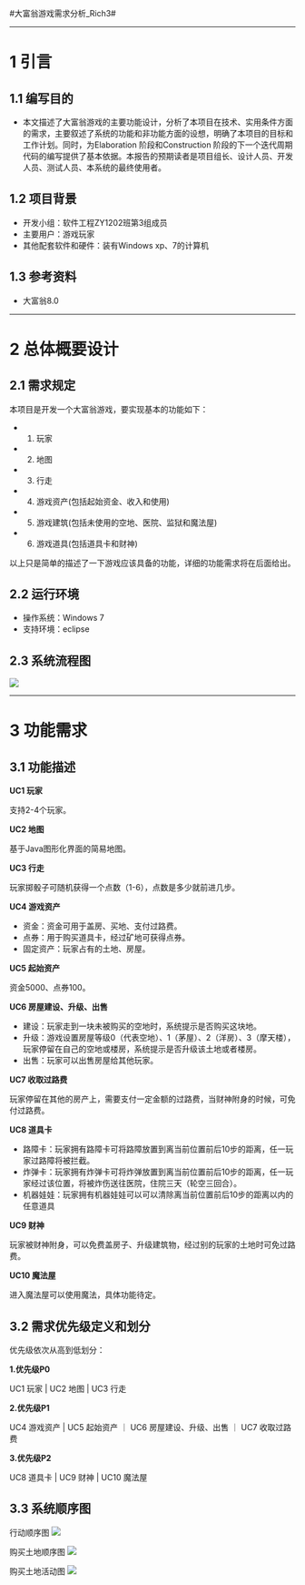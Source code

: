 #大富翁游戏需求分析_Rich3#


----------

# 1 引言 #
## 1.1 编写目的 ##
- 本文描述了大富翁游戏的主要功能设计，分析了本项目在技术、实用条件方面的需求，主要叙述了系统的功能和非功能方面的设想，明确了本项目的目标和工作计划。同时，为Elaboration 阶段和Construction 阶段的下一个迭代周期代码的编写提供了基本依据。本报告的预期读者是项目组长、设计人员、开发人员、测试人员、本系统的最终使用者。

## 1.2 项目背景 ##
- 开发小组：软件工程ZY1202班第3组成员 
- 主要用户：游戏玩家
- 其他配套软件和硬件：装有Windows xp、7的计算机 

## 1.3 参考资料 ##
- 大富翁8.0

----------

# 2 总体概要设计 #
## 2.1 需求规定 ##
本项目是开发一个大富翁游戏，要实现基本的功能如下：

- 1. 玩家
- 2. 地图
- 3. 行走
- 4. 游戏资产(包括起始资金、收入和使用)
- 5. 游戏建筑(包括未使用的空地、医院、监狱和魔法屋)
- 6. 游戏道具(包括道具卡和财神)
 
以上只是简单的描述了一下游戏应该具备的功能，详细的功能需求将在后面给出。

## 2.2 运行环境 ##
- 操作系统：Windows 7
- 支持环境：eclipse

## 2.3 系统流程图 ##
![](http://i.imgur.com/FxwKzSq.jpg)

----------

# 3 功能需求 #
## 3.1 功能描述 ##
**UC1 玩家**

支持2-4个玩家。

**UC2 地图**

基于Java图形化界面的简易地图。

**UC3 行走**
   
玩家掷骰子可随机获得一个点数（1-6），点数是多少就前进几步。

**UC4 游戏资产**

- 资金：资金可用于盖房、买地、支付过路费。
- 点券：用于购买道具卡，经过矿地可获得点券。
- 固定资产：玩家占有的土地、房屋。

**UC5 起始资产**

资金5000、点券100。

**UC6 房屋建设、升级、出售**

- 建设：玩家走到一块未被购买的空地时，系统提示是否购买这块地。
- 升级：游戏设置房屋等级0（代表空地）、1（茅屋）、2（洋房）、3（摩天楼），玩家停留在自己的空地或楼房，系统提示是否升级该土地或者楼房。
- 出售：玩家可以出售房屋给其他玩家。

**UC7 收取过路费**

玩家停留在其他的房产上，需要支付一定金额的过路费，当财神附身的时候，可免付过路费。

**UC8 道具卡**

- 路障卡：玩家拥有路障卡可将路障放置到离当前位置前后10步的距离，任一玩家过路障将被拦截。
- 炸弹卡：玩家拥有炸弹卡可将炸弹放置到离当前位置前后10步的距离，任一玩家经过该位置，将被炸伤送往医院，住院三天（轮空三回合）。
- 机器娃娃：玩家拥有机器娃娃可以可以清除离当前位置前后10步的距离以内的任意道具

**UC9 财神**

玩家被财神附身，可以免费盖房子、升级建筑物，经过别的玩家的土地时可免过路费。

**UC10 魔法屋**

进入魔法屋可以使用魔法，具体功能待定。

## 3.2 需求优先级定义和划分 ##
优先级依次从高到低划分：

**1.优先级P0**

UC1 玩家 | UC2 地图 | UC3 行走

**2.优先级P1**

UC4 游戏资产 | UC5 起始资产 ｜ UC6 房屋建设、升级、出售 ｜ UC7 收取过路费

**3.优先级P2**

UC8 道具卡 | UC9 财神 | UC10 魔法屋

## 3.3 系统顺序图 ##
行动顺序图
![](http://i.imgur.com/FpGGJrL.jpg)

购买土地顺序图
![](http://i.imgur.com/EhDWVGF.jpg)

购买土地活动图
![](http://i.imgur.com/LA5NBi6.jpg)